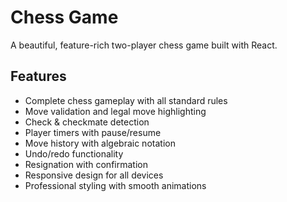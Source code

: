 # Chess Game

A beautiful, feature-rich two-player chess game built with React.

## Features

- Complete chess gameplay with all standard rules
- Move validation and legal move highlighting  
- Check & checkmate detection
- Player timers with pause/resume
- Move history with algebraic notation
- Undo/redo functionality
- Resignation with confirmation
- Responsive design for all devices
- Professional styling with smooth animations
